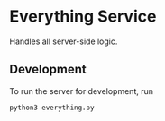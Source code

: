 # Everything Service

Handles all server-side logic.

## Development

To run the server for development, run

``` bash
python3 everything.py
```
